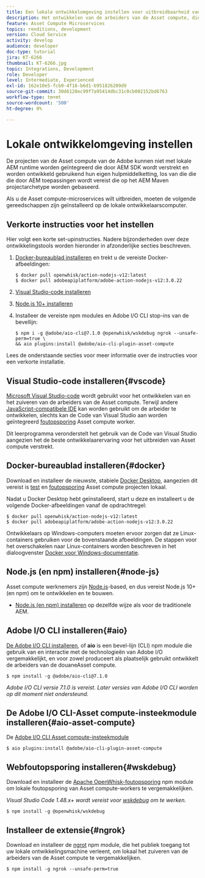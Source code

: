 ```yaml
---
title: Een lokale ontwikkelomgeving instellen voor uitbreidbaarheid van de Asset compute
description: Het ontwikkelen van de arbeiders van de Asset compute, die toepassingen Node.js JavaScript zijn, vereist specifieke ontwikkelingshulpmiddelen die van traditionele AEM ontwikkeling verschillen, die zich van Node.js en diverse npm modules aan de Desktop van de Docker en Code van Microsoft Visual Studio uitstrekken.
feature: Asset Compute Microservices
topics: renditions, development
version: Cloud Service
activity: develop
audience: developer
doc-type: tutorial
jira: KT-6266
thumbnail: KT-6266.jpg
topic: Integrations, Development
role: Developer
level: Intermediate, Experienced
exl-id: 162e10e5-fcb0-4f16-b6d1-b951826209d9
source-git-commit: 30d6120ec99f7a95414dbc31c0cb002152bd6763
workflow-type: tm+mt
source-wordcount: '500'
ht-degree: 0%

---
```


# Lokale ontwikkelomgeving instellen

De projecten van de Asset compute van de Adobe kunnen niet met lokale AEM runtime worden geïntegreerd die door AEM SDK wordt verstrekt en worden ontwikkeld gebruikend hun eigen hulpmiddelketting, los van die die die door AEM toepassingen wordt vereist die op het AEM Maven projectarchetype worden gebaseerd.

Als u de Asset compute-microservices wilt uitbreiden, moeten de volgende gereedschappen zijn geïnstalleerd op de lokale ontwikkelaarscomputer.

## Verkorte instructies voor het instellen

Hier volgt een korte set-upinstructies. Nadere bijzonderheden over deze ontwikkelingstools worden hieronder in afzonderlijke secties beschreven.

1. [Docker-bureaublad installeren](https://www.docker.com/products/docker-desktop) en trekt u de vereiste Docker-afbeeldingen:

   ```
   $ docker pull openwhisk/action-nodejs-v12:latest
   $ docker pull adobeapiplatform/adobe-action-nodejs-v12:3.0.22
   ```

1. [Visual Studio-code installeren](https://code.visualstudio.com/download)
1. [Node.js 10+ installeren](../../local-development-environment/development-tools.md#node-js)
1. Installeer de vereiste npm modules en Adobe I/O CLI stop-ins van de bevellijn:

   ```
   $ npm i -g @adobe/aio-cli@7.1.0 @openwhisk/wskdebug ngrok --unsafe-perm=true \
   && aio plugins:install @adobe/aio-cli-plugin-asset-compute
   ```

Lees de onderstaande secties voor meer informatie over de instructies voor een verkorte installatie.

## Visual Studio-code installeren{#vscode}

[Microsoft Visual Studio-code](https://code.visualstudio.com/download) wordt gebruikt voor het ontwikkelen van en het zuiveren van de arbeiders van de Asset compute. Terwijl andere [JavaScript-compatibele IDE](../../local-development-environment/development-tools.md#set-up-the-development-ide) kan worden gebruikt om de arbeider te ontwikkelen, slechts kan de Code van Visual Studio aan worden geïntegreerd [foutopsporing](../test-debug/debug.md) Asset compute worker.

Dit leerprogramma veronderstelt het gebruik van de Code van Visual Studio aangezien het de beste ontwikkelaarervaring voor het uitbreiden van Asset compute verstrekt.

## Docker-bureaublad installeren{#docker}

Download en installeer de nieuwste, stabiele [Docker Desktop](https://www.docker.com/products/docker-desktop), aangezien dit vereist is [test](../test-debug/test.md) en [foutopsporing](../test-debug/debug.md) Asset compute projecten lokaal.

Nadat u Docker Desktop hebt geïnstalleerd, start u deze en installeert u de volgende Docker-afbeeldingen vanaf de opdrachtregel:

```
$ docker pull openwhisk/action-nodejs-v12:latest
$ docker pull adobeapiplatform/adobe-action-nodejs-v12:3.0.22
```

Ontwikkelaars op Windows-computers moeten ervoor zorgen dat ze Linux-containers gebruiken voor de bovenstaande afbeeldingen. De stappen voor het overschakelen naar Linux-containers worden beschreven in het dialoogvenster [Docker voor Windows-documentatie](https://docs.docker.com/docker-for-windows/).

## Node.js (en npm) installeren{#node-js}

Asset compute werknemers zijn [Node.js](https://nodejs.org/)-based, en dus vereist Node.js 10+ (en npm) om te ontwikkelen en te bouwen.

+ [Node.js (en npm) installeren](../../local-development-environment/development-tools.md#node-js) op dezelfde wijze als voor de traditionele AEM.

## Adobe I/O CLI installeren{#aio}

[De Adobe I/O CLI installeren](../../local-development-environment/development-tools.md#aio-cli), of __aio__ is een bevel-lijn (CLI) npm module die gebruik van en interactie met de technologieën van Adobe I/O vergemakkelijkt, en voor zowel produceert als plaatselijk gebruikt ontwikkelt de arbeiders van de douaneAsset compute.

```
$ npm install -g @adobe/aio-cli@7.1.0
```

_Adobe I/O CLI versie 7.1.0 is vereist. Later versies van Adobe I/O CLI worden op dit moment niet ondersteund._


## De Adobe I/O CLI-Asset compute-insteekmodule installeren{#aio-asset-compute}

De [Adobe I/O CLI Asset compute-insteekmodule](https://github.com/adobe/aio-cli-plugin-asset-compute)

```
$ aio plugins:install @adobe/aio-cli-plugin-asset-compute
```

## Webfoutopsporing installeren{#wskdebug}

Download en installeer de [Apache OpenWhisk-foutopsporing](https://www.npmjs.com/package/@openwhisk/wskdebug) npm module om lokale foutopsporing van Asset compute-workers te vergemakkelijken.

_Visual Studio Code 1.48.x+ wordt vereist voor [wskdebug](#wskdebug) om te werken._

```
$ npm install -g @openwhisk/wskdebug
```

## Installeer de extensie{#ngrok}

Download en installeer de [ngrot](https://www.npmjs.com/package/ngrok) npm module, die het publiek toegang tot uw lokale ontwikkelingsmachine verleent, om lokaal het zuiveren van de arbeiders van de Asset compute te vergemakkelijken.

```
$ npm install -g ngrok --unsafe-perm=true
```
